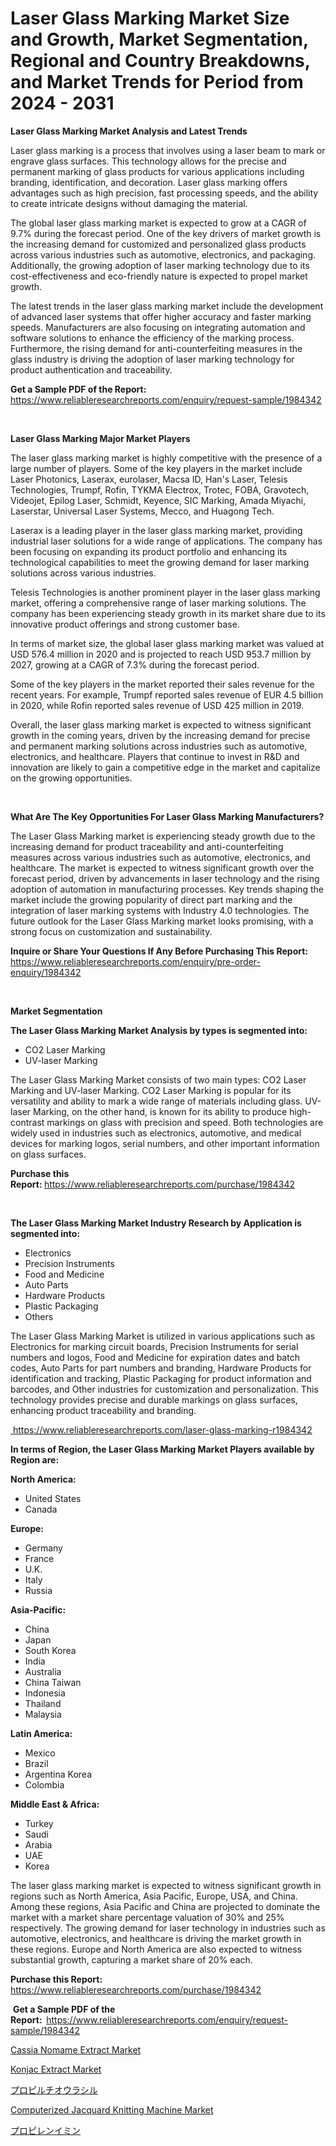 <p><h1>Laser Glass Marking Market Size and Growth, Market Segmentation, Regional and Country Breakdowns, and Market Trends for Period from 2024 -  2031</h1></p><p><strong>Laser Glass Marking Market Analysis and Latest Trends</strong></p>
<p><p>Laser glass marking is a process that involves using a laser beam to mark or engrave glass surfaces. This technology allows for the precise and permanent marking of glass products for various applications including branding, identification, and decoration. Laser glass marking offers advantages such as high precision, fast processing speeds, and the ability to create intricate designs without damaging the material.</p><p>The global laser glass marking market is expected to grow at a CAGR of 9.7% during the forecast period. One of the key drivers of market growth is the increasing demand for customized and personalized glass products across various industries such as automotive, electronics, and packaging. Additionally, the growing adoption of laser marking technology due to its cost-effectiveness and eco-friendly nature is expected to propel market growth.</p><p>The latest trends in the laser glass marking market include the development of advanced laser systems that offer higher accuracy and faster marking speeds. Manufacturers are also focusing on integrating automation and software solutions to enhance the efficiency of the marking process. Furthermore, the rising demand for anti-counterfeiting measures in the glass industry is driving the adoption of laser marking technology for product authentication and traceability.</p></p>
<p><strong>Get a Sample PDF of the Report:&nbsp;</strong> <a href="https://www.reliableresearchreports.com/enquiry/request-sample/1984342">https://www.reliableresearchreports.com/enquiry/request-sample/1984342</a></p>
<p>&nbsp;</p>
<p><strong>Laser Glass Marking Major Market Players</strong></p>
<p><p>The laser glass marking market is highly competitive with the presence of a large number of players. Some of the key players in the market include Laser Photonics, Laserax, eurolaser, Macsa ID, Han's Laser, Telesis Technologies, Trumpf, Rofin, TYKMA Electrox, Trotec, FOBA, Gravotech, Videojet, Epilog Laser, Schmidt, Keyence, SIC Marking, Amada Miyachi, Laserstar, Universal Laser Systems, Mecco, and Huagong Tech.</p><p>Laserax is a leading player in the laser glass marking market, providing industrial laser solutions for a wide range of applications. The company has been focusing on expanding its product portfolio and enhancing its technological capabilities to meet the growing demand for laser marking solutions across various industries.</p><p>Telesis Technologies is another prominent player in the laser glass marking market, offering a comprehensive range of laser marking solutions. The company has been experiencing steady growth in its market share due to its innovative product offerings and strong customer base.</p><p>In terms of market size, the global laser glass marking market was valued at USD 576.4 million in 2020 and is projected to reach USD 953.7 million by 2027, growing at a CAGR of 7.3% during the forecast period.</p><p>Some of the key players in the market reported their sales revenue for the recent years. For example, Trumpf reported sales revenue of EUR 4.5 billion in 2020, while Rofin reported sales revenue of USD 425 million in 2019.</p><p>Overall, the laser glass marking market is expected to witness significant growth in the coming years, driven by the increasing demand for precise and permanent marking solutions across industries such as automotive, electronics, and healthcare. Players that continue to invest in R&D and innovation are likely to gain a competitive edge in the market and capitalize on the growing opportunities.</p></p>
<p>&nbsp;</p>
<p><strong>What Are The Key Opportunities For Laser Glass Marking Manufacturers?</strong></p>
<p><p>The Laser Glass Marking market is experiencing steady growth due to the increasing demand for product traceability and anti-counterfeiting measures across various industries such as automotive, electronics, and healthcare. The market is expected to witness significant growth over the forecast period, driven by advancements in laser technology and the rising adoption of automation in manufacturing processes. Key trends shaping the market include the growing popularity of direct part marking and the integration of laser marking systems with Industry 4.0 technologies. The future outlook for the Laser Glass Marking market looks promising, with a strong focus on customization and sustainability.</p></p>
<p><strong>Inquire or Share Your Questions If Any Before Purchasing This Report:</strong> <a href="https://www.reliableresearchreports.com/enquiry/pre-order-enquiry/1984342">https://www.reliableresearchreports.com/enquiry/pre-order-enquiry/1984342</a></p>
<p>&nbsp;</p>
<p><strong>Market Segmentation</strong></p>
<p><strong>The Laser Glass Marking Market Analysis by types is segmented into:</strong></p>
<p><ul><li>CO2 Laser Marking</li><li>UV-laser Marking</li></ul></p>
<p><p>The Laser Glass Marking Market consists of two main types: CO2 Laser Marking and UV-laser Marking. CO2 Laser Marking is popular for its versatility and ability to mark a wide range of materials including glass. UV-laser Marking, on the other hand, is known for its ability to produce high-contrast markings on glass with precision and speed. Both technologies are widely used in industries such as electronics, automotive, and medical devices for marking logos, serial numbers, and other important information on glass surfaces.</p></p>
<p><strong>Purchase this Report:&nbsp;</strong><a href="https://www.reliableresearchreports.com/purchase/1984342">https://www.reliableresearchreports.com/purchase/1984342</a></p>
<p>&nbsp;</p>
<p><strong>The Laser Glass Marking Market Industry Research by Application is segmented into:</strong></p>
<p><ul><li>Electronics</li><li>Precision Instruments</li><li>Food and Medicine</li><li>Auto Parts</li><li>Hardware Products</li><li>Plastic Packaging</li><li>Others</li></ul></p>
<p><p>The Laser Glass Marking Market is utilized in various applications such as Electronics for marking circuit boards, Precision Instruments for serial numbers and logos, Food and Medicine for expiration dates and batch codes, Auto Parts for part numbers and branding, Hardware Products for identification and tracking, Plastic Packaging for product information and barcodes, and Other industries for customization and personalization. This technology provides precise and durable markings on glass surfaces, enhancing product traceability and branding.</p></p>
<p><a href="https://www.reliableresearchreports.com/laser-glass-marking-r1984342">&nbsp;https://www.reliableresearchreports.com/laser-glass-marking-r1984342</a></p>
<p><strong>In terms of Region, the Laser Glass Marking Market Players available by Region are:</strong></p>
<p>
    <p> <strong> North America: </strong>
        <ul>
            <li>United States</li>
            <li>Canada</li>
        </ul>
        </p> 
    <p> <strong> Europe: </strong>
        <ul>
            <li>Germany</li>
            <li>France</li>
            <li>U.K.</li>
            <li>Italy</li>
            <li>Russia</li>
        </ul>
        </p> 
    <p> <strong> Asia-Pacific: </strong>
        <ul>
            <li>China</li>
            <li>Japan</li>
            <li>South Korea</li>
            <li>India</li>
            <li>Australia</li>
            <li>China Taiwan</li>
            <li>Indonesia</li>
            <li>Thailand</li>
            <li>Malaysia</li>
        </ul>
        </p> 
    <p> <strong> Latin America: </strong>
        <ul>
            <li>Mexico</li>
            <li>Brazil</li>
            <li>Argentina Korea</li>
            <li>Colombia</li>
        </ul>
        </p> 
    <p> <strong> Middle East & Africa: </strong>
        <ul>
            <li>Turkey</li>
            <li>Saudi</li>
            <li>Arabia</li>
            <li>UAE</li>
            <li>Korea</li>
        </ul>
    </p>
    </p>
<p><p>The laser glass marking market is expected to witness significant growth in regions such as North America, Asia Pacific, Europe, USA, and China. Among these regions, Asia Pacific and China are projected to dominate the market with a market share percentage valuation of 30% and 25% respectively. The growing demand for laser technology in industries such as automotive, electronics, and healthcare is driving the market growth in these regions. Europe and North America are also expected to witness substantial growth, capturing a market share of 20% each.</p></p>
<p><strong>Purchase this Report: </strong><a href="https://www.reliableresearchreports.com/purchase/1984342">https://www.reliableresearchreports.com/purchase/1984342</a></p>
<p>&nbsp;<strong>Get a Sample PDF of the Report:&nbsp;&nbsp;</strong><a href="https://www.reliableresearchreports.com/enquiry/request-sample/1984342">https://www.reliableresearchreports.com/enquiry/request-sample/1984342</a></p>
<p><strong></strong></p>
<p><p><a href="https://issuu.com/reportprime-2/docs/cassia-nomame-extract-market-size-2030.pptx">Cassia Nomame Extract Market</a></p><p><a href="https://issuu.com/reportprime-2/docs/konjac-extract-market-size-2030.pptx">Konjac Extract Market</a></p><p><a href="https://github.com/ycmtqqhvk3273/Market-Research-Report-List-1/blob/main/956123234166.md">プロピルチオウラシル</a></p><p><a href="https://github.com/okotobwrhuteie/Market-Research-Report-List-2/blob/main/computerized-jacquard-knitting-machine-market.md">Computerized Jacquard Knitting Machine Market</a></p><p><a href="https://github.com/mathieurico66/Market-Research-Report-List-1/blob/main/731973734167.md">プロピレンイミン</a></p></p>